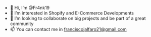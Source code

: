 - 👋 Hi, I’m @Fr4nk19
- 👀 I’m interested in Shopify and E-Commerce Developments
- 💞️ I’m looking to collaborate on big projects and be part of a great community
- 📫 You can contact me in franciscojalfaro21@gmail.com

<!---
Fr4nk19/Fr4nk19 is a ✨ special ✨ repository because its `README.md` (this file) appears on your GitHub profile.
You can click the Preview link to take a look at your changes.
--->
